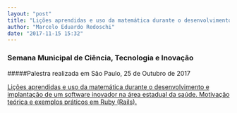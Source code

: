 ```yaml
---
layout: "post"
title: "Lições aprendidas e uso da matemática durante o desenvolvimento e implantação de um software inovador"
author: "Marcelo Eduardo Redoschi"
date: "2017-11-15 15:32"
---
```


### Semana Municipal de Ciência, Tecnologia e Inovação

#####Palestra realizada em São Paulo, 25 de Outubro de 2017

[Lições aprendidas e uso da matemática durante o desenvolvimento e implantação de um software inovador na área estadual da saúde. Motivação teórica e exemplos práticos em Ruby (Rails).
](../../pds/licoes_aprendidas_e_uso_da_matematica.pdf)
